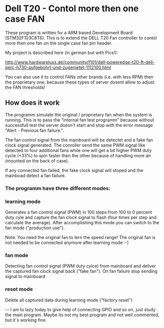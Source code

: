 # Dell T20 - Contol more then one case FAN

These program is written for a ARM based Development Board (STM32F103C8T6).
This is to extend the DELL T20 Fan controller to contol more then one fan on the single case fan pin header.

My project is described here (in german but with Pics!):

http://www.hardwareluxx.de/community/f101/dell-poweredge-t20-ft-dell-perc-h730-aufgebohrt-und-zugenietet-1112100.html

You can also use it to control FANs other brands (i.e. with less RPM) then the proprietary one, because these types of server dosent allow to adjust the FAN thresholds!

## How does it work

The programm simulate the original / proprietary fan when the system is running.
This is to pass the "internal fan test programm" because without successfull test the server doesn't start and stop with the error message "Alert - Previous fan failure.".

The fan control signal from the mainboard will be detectet and a fake fan clock signal generated.
The conroller send the same PWM signal like detected to four additional fans while one will get a bit higher PWM duty cycle (+33%) to spin faster then the other because of handling more air (mounted on the back of case).

If any connected fan failed, the fake clock signal will stoped and the mainboad detect a fan failure.

### The programm have three different modes:

### learning mode
Generates a fan control signal (PWM) in 100 steps from 100 to 0 percent duty cyle and capture the fan clock signal to flash (four times per step and calculate the average).
After accomplishing this mode you can switch to the fan mode ("production use").

Note: You need the original fan to lern the speed range! The original fan is not needed to be connected anymore after learning mode :-)

### fan mode
Detecting fan control signal (PWM duty cylce) from mainboard and deliver the captured fan clock signal back ("fake fan").
On fan failure stop sending signal to mainboard

### reset mode
Delete all captured data during learning mode ("factory reset")

--
I am to lazy today to give help of connecting GPIO and so on, just study the main program.
Maybe its not my best program and not well commented, but it´s working fine.
